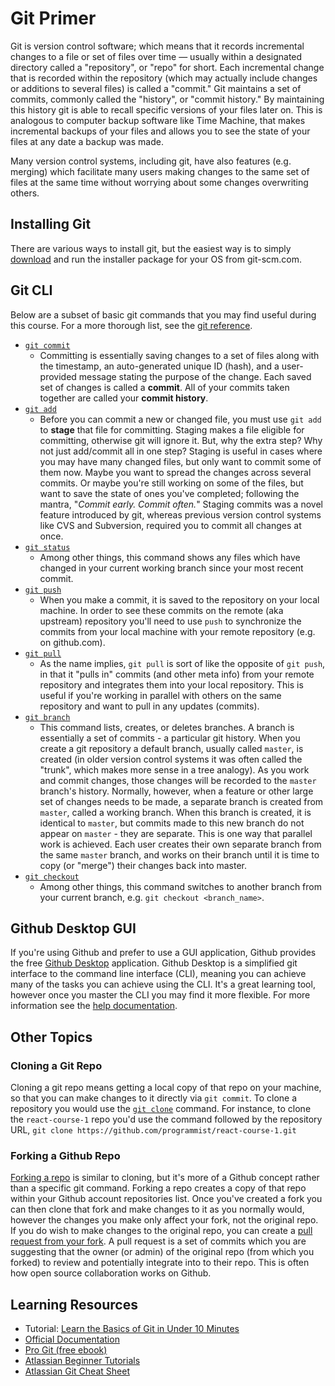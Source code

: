 # Git Primer
Git is version control software; which means that it records incremental changes to a file or set of files over time — usually within a designated directory called a "repository", or "repo" for short. Each incremental change that is recorded within the repository (which may actually include changes or additions to several files) is called a "commit." Git maintains a set of commits, commonly called the "history", or "commit history." By maintaining this history git is able to recall specific versions of your files later on. This is analogous to computer backup software like Time Machine, that makes incremental backups of your files and allows you to see the state of your files at any date a backup was made.

Many version control systems, including git, have also features (e.g. merging) which facilitate many users making changes to the same set of files at the same time without worrying about some changes overwriting others.

## Installing Git
There are various ways to install git, but the easiest way is to simply [download](https://git-scm.com/downloads) and run the installer package for your OS from git-scm.com. 

## Git CLI
Below are a subset of basic git commands that you may find useful during this course. For a more thorough list, see the [git reference](https://git-scm.com/docs).

- [`git commit`](https://git-scm.com/docs/git-commit)
  - Committing is essentially saving changes to a set of files along with the timestamp, an auto-generated unique ID (hash), and a user-provided message stating the purpose of the change. Each saved set of changes is called a **commit**. All of your commits taken together are called your **commit history**.
- [`git add`](https://git-scm.com/docs/git-add)
  - Before you can commit a new or changed file, you must use `git add` to **stage** that file for committing. Staging makes a file eligible for committing, otherwise git will ignore it. But, why the extra step? Why not just add/commit all in one step? Staging is useful in cases where you may have many changed files, but only want to commit some of them now. Maybe you want to spread the changes across several commits. Or maybe you're still working on some of the files, but want to save the state of ones you've completed; following the mantra, "_Commit early. Commit often._" Staging commits was a novel feature introduced by git, whereas previous version control systems like CVS and Subversion, required you to commit all changes at once.
- [`git status`](https://git-scm.com/docs/git-status)
  - Among other things, this command shows any files which have changed in your current working branch since your most recent commit.
- [`git push`](https://git-scm.com/docs/git-push)
  - When you make a commit, it is saved to the repository on your local machine. In order to see these commits on the remote (aka upstream) repository you'll need to use `push` to synchronize the commits from your local machine with your remote repository (e.g. on github.com).
- [`git pull`](https://git-scm.com/docs/git-pull)
  - As the name implies, `git pull` is sort of like the opposite of `git push`, in that it "pulls in" commits (and other meta info) from your remote repository and integrates them into your local repository. This is useful if you're working in parallel with others on the same repository and want to pull in any updates (commits).
- [`git branch`](https://git-scm.com/docs/git-branch)
  - This command lists, creates, or deletes branches. A branch is essentially a set of commits - a particular git history. When you create a git repository a default branch, usually called `master`, is created (in older version control systems it was often called the "trunk", which makes more sense in a tree analogy). As you work and commit changes, those changes will be recorded to the `master` branch's history. Normally, however, when a feature or other large set of changes needs to be made, a separate branch is created from `master`, called a working branch. When this branch is created, it is identical to `master`, but commits made to this new branch do not appear on `master` - they are separate. This is one way that parallel work is achieved. Each user creates their own separate branch from the same `master` branch, and works on their branch until it is time to copy (or "merge") their changes back into master.
- [`git checkout`](https://git-scm.com/docs/git-checkout)
  - Among other things, this command switches to another branch from your current branch, e.g. `git checkout <branch_name>`.

## Github Desktop GUI
If you're using Github and prefer to use a GUI application, Github provides the free [Github Desktop](https://desktop.github.com/) application. Github Desktop is a simplified git interface to the command line interface (CLI), meaning you can achieve many of the tasks you can achieve using the CLI. It's a great learning tool, however once you master the CLI you may find it more flexible. For more information see the [help documentation](https://help.github.com/en/desktop).

## Other Topics


### Cloning a Git Repo
Cloning a git repo means getting a local copy of that repo on your machine, so that you can make changes to it directly via `git commit`. To clone a repository you would use the [`git clone`](https://git-scm.com/docs/git-clone) command. For instance, to clone the `react-course-1` repo you'd use the command followed by the repository URL, `git clone https://github.com/programmist/react-course-1.git`

### Forking a Github Repo
[Forking a repo](https://help.github.com/en/github/getting-started-with-github/fork-a-repo) is similar to cloning, but it's more of a Github concept rather than a specific git command. Forking a repo creates a copy of that repo within your Github account repositories list. Once you've created a fork you can then clone that fork and make changes to it as you normally would, however the changes you make only affect your fork, not the original repo. If you do wish to make changes to the original repo, you can create a [pull request from your fork](https://help.github.com/en/github/collaborating-with-issues-and-pull-requests/creating-a-pull-request-from-a-fork). A pull request is a set of commits which you are suggesting that the owner (or admin) of the original repo (from which you forked) to review and potentially integrate into to their repo. This is often how open source collaboration works on Github.

## Learning Resources
- Tutorial: [Learn the Basics of Git in Under 10 Minutes](https://www.freecodecamp.org/news/learn-the-basics-of-git-in-under-10-minutes-da548267cc91/)
- [Official Documentation](https://git-scm.com/doc)
- [Pro Git (free ebook)](https://git-scm.com/book/en/v2)
- [Atlassian Beginner Tutorials](https://www.atlassian.com/git/tutorials/what-is-version-control)
- [Atlassian Git Cheat Sheet](https://git-scm.com/doc)
